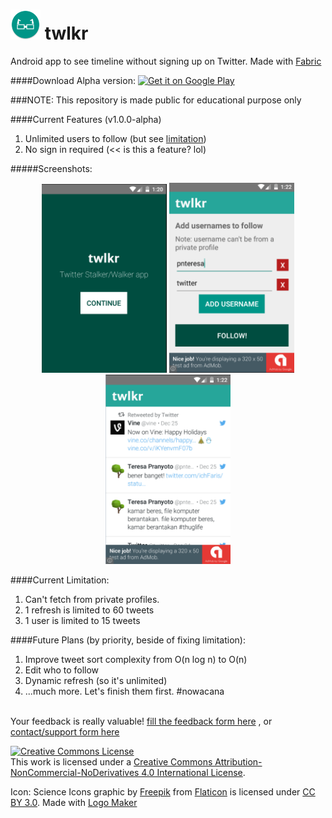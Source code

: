 # <img src="https://raw.githubusercontent.com/pnteresa/twlkr/develop/app/src/main/res/mipmap-mdpi/ic_launcher.png"/> twlkr
Android app to see timeline without signing up on Twitter. Made with <a href="http://fabric.io">Fabric</a>

####Download Alpha version: 
<a href="https://play.google.com/apps/testing/in.masukang.twlkr"><img alt="Get it on Google Play" src="https://play.google.com/intl/en_us/badges/images/generic/en-play-badge.png"  width="150px"/></a>

###NOTE: This repository is made public for educational purpose only

####Current Features (v1.0.0-alpha)
1. Unlimited users to follow (but see <a href="#current-limitation">limitation</a>)
2. No sign in required (<< is this a feature? lol)


#####Screenshots:
<center>
<img width="200px" src="https://raw.githubusercontent.com/pnteresa/twlkr/develop/screenshots%20%26%20images/scr01.png"/> 
<img width="200px" src="https://raw.githubusercontent.com/pnteresa/twlkr/develop/screenshots%20%26%20images/scr02.png"/> 
<img width="200px" src="https://raw.githubusercontent.com/pnteresa/twlkr/develop/screenshots%20%26%20images/scr03.png"/>
</center>

####Current Limitation:
1. Can't fetch from private profiles.
2. 1 refresh is limited to 60 tweets
3. 1 user is limited to 15 tweets

####Future Plans (by priority, beside of fixing limitation):
1. Improve tweet sort complexity from O(n log n) to O(n)
2. Edit who to follow
3. Dynamic refresh (so it's unlimited)
4. ...much more. Let's finish them first. #nowacana
<br/><br/>

Your feedback is really valuable! <a href="https://docs.google.com/forms/d/1LPjuXWyXKxnW7OlyMDt978Hc83uIrxU9USGaOGWRXkA/viewform?usp=send_form">fill the feedback form here</a>
, or
 <a href="https://docs.google.com/forms/d/1bzZENzfcvzZ27ivMq5Tml-J5brKCUU2GzG3csu_A4jk/viewform?usp=send_form">contact/support form here</a>

<a rel="license" href="http://creativecommons.org/licenses/by-nc-nd/4.0/"><img alt="Creative Commons License" style="border-width:0" src="https://i.creativecommons.org/l/by-nc-nd/4.0/88x31.png" /></a><br />This work is licensed under a <a rel="license" href="http://creativecommons.org/licenses/by-nc-nd/4.0/">Creative Commons Attribution-NonCommercial-NoDerivatives 4.0 International License</a>.


Icon: Science Icons graphic by <a href="http://www.freepik.com/">Freepik</a> from <a href="http://www.flaticon.com/">Flaticon</a> is licensed under <a href="http://creativecommons.org/licenses/by/3.0/" title="Creative Commons BY 3.0">CC BY 3.0</a>. Made with <a href="http://logomakr.com" title="Logo Maker">Logo Maker</a>
